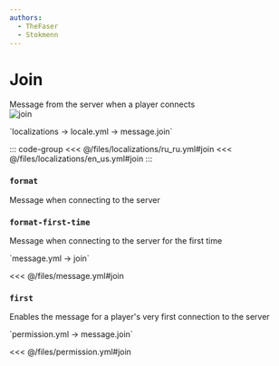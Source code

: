 ```yaml
---
authors:
  - TheFaser
  - Stokmenn
---
```


# Join

Message from the server when a player connects  
![join](/join.png)

[//]: # (localization)
<!--@include: @/parts/words.md#localization-->
<!--@include: @/parts/words.md#path--> `localizations → locale.yml → message.join`

<!--@include: @/parts/words.md#default-->

::: code-group
<<< @/files/localizations/ru_ru.yml#join
<<< @/files/localizations/en_us.yml#join
:::

### `format`

Message when connecting to the server

### `format-first-time`

Message when connecting to the server for the first time

[//]: # (message.yml)
<!--@include: @/parts/words.md#setting-->
<!--@include: @/parts/words.md#path--> `message.yml → join`

<!--@include: @/parts/words.md#default-->
<<< @/files/message.yml#join

<!--@include: @/parts/enable.md-->

### `first`

Enables the message for a player's very first connection to the server

<!--@include: @/parts/range.md-->
<!--@include: @/parts/destination.md-->
<!--@include: @/parts/sound.md-->

[//]: # (permission.yml)
<!--@include: @/parts/words.md#permission-->
<!--@include: @/parts/words.md#path--> `permission.yml → message.join`

<!--@include: @/parts/words.md#default-->
<<< @/files/permission.yml#join

<!--@include: @/parts/permission/permissionTier3.md-->
<!--@include: @/parts/permission/sound.md-->
